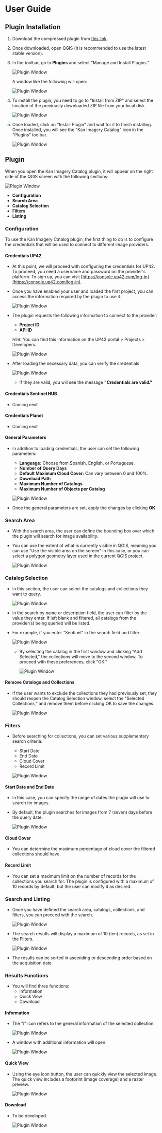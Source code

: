# User Guide

## Plugin Installation
1. Download the compressed plugin from [this link](https://github.com/Kan-T-IT/QGIS-imagery-catalogue).
2. Once downloaded, open QGIS (it is recommended to use the latest stable version).
3. In the toolbar, go to **Plugins** and select "Manage and Install Plugins."

   ![Plugin Window](../image/manage_plugins.png)

   A window like the following will open:

   ![Plugin Window](../image/plugins.png)

4. To install the plugin, you need to go to "Install from ZIP" and select the location of the previously downloaded ZIP file from your local disk.

   ![Plugin Window](../image/install_zip.png)

5. Once loaded, click on "Install Plugin" and wait for it to finish installing. Once installed, you will see the "Kan Imagery Catalog" icon in the "Plugins" toolbar.

   ![Plugin Window](../image/installed_plugin.png)

## Plugin
When you open the Kan Imagery Catalog plugin, it will appear on the right side of the QGIS screen with the following sections:

   ![Plugin Window](../image/plugin.png)

- **Configuration**
- **Search Area**
- **Catalog Selection**
- **Filters**
- **Listing**

### Configuration
To use the Kan Imagery Catalog plugin, the first thing to do is to configure the credentials that will be used to connect to different image providers.

#### Credentials UP42
- At this point, we will proceed with configuring the credentials for UP42. To proceed, you need a username and password on the provider's platform. To sign up, you can visit [https://console.up42.com/log-in](https://console.up42.com/log-in).
- Once you have enabled your user and loaded the first project, you can access the information required by the plugin to use it.

   ![Plugin Window](../image/up42.png)

- The plugin requests the following information to connect to the provider:
  - **Project ID**
  - **API ID**

  *Hint:* You can find this information on the UP42 portal > Projects > Developers.

   ![Plugin Window](../image/up42_hint.png)

- After loading the necessary data, you can verify the credentials.

   ![Plugin Window](../image/up42_valid_credentials.png)

  - If they are valid, you will see the message **"Credentials are valid."**

#### Credentials Sentinel HUB
- Coming next

#### Credentials Planet
- Coming next

#### General Parameters
- In addition to loading credentials, the user can set the following parameters:
  - **Language:** Choose from Spanish, English, or Portuguese.
  - **Number of Query Days**
  - **Default Maximum Cloud Cover:** Can vary between 0 and 100%.
  - **Download Path**
  - **Maximum Number of Catalogs**
  - **Maximum Number of Objects per Catalog**

  ![Plugin Window](../image/conf_app.png)

- Once the general parameters are set, apply the changes by clicking **OK**.

### Search Area
- With the search area, the user can define the bounding box over which the plugin will search for image availability.
- You can use the extent of what is currently visible in QGIS, meaning you can use "Use the visible area on the screen" in this case, or you can select a polygon geometry layer used in the current QGIS project.

  ![Plugin Window](../image/search.png)

### Catalog Selection
- In this section, the user can select the catalogs and collections they want to query.

  ![Plugin Window](../image/catalog_selection.png)

- In the search by name or description field, the user can filter by the value they enter. If left blank and filtered, all catalogs from the provider(s) being queried will be listed.
- For example, if you enter "Sentinel" in the search field and filter:

  ![Plugin Window](../image/up42_sentinel_search.png)

  - By selecting the catalog in the first window and clicking "Add Selected," the collections will move to the second window. To proceed with these preferences, click "OK."
  
    ![Plugin Window](../image/up42_accept_search.png)

#### Remove Catalogs and Collections
- If the user wants to exclude the collections they had previously set, they should reopen the Catalog Selection window, select the "Selected Collections," and remove them before clicking OK to save the changes.

  ![Plugin Window](../image/delete_catalog.png)

### Filters
- Before searching for collections, you can set various supplementary search criteria:
  - Start Date
  - End Date
  - Cloud Cover
  - Record Limit

  ![Plugin Window](../image/filters.png)

#### Start Date and End Date
- In this case, you can specify the range of dates the plugin will use to search for images.
- By default, the plugin searches for images from 7 (seven) days before the query date.

  ![Plugin Window](../image/date_filter.png)

#### Cloud Cover
- You can determine the maximum percentage of cloud cover the filtered collections should have.

#### Record Limit
- You can set a maximum limit on the number of records for the collections you search for. The plugin is configured with a maximum of 10 records by default, but the user can modify it as desired.

### Search and Listing
- Once you have defined the search area, catalogs, collections, and filters, you can proceed with the search.

  ![Plugin Window](../image/search_list.png)

- The search results will display a maximum of 10 (ten) records, as set in the Filters.

  ![Plugin Window](../image/result.png)

- The results can be sorted in ascending or descending order based on the acquisition date.

### Results Functions
- You will find three functions:
  - Information
  - Quick View
  - Download

#### Information
- The "i" icon refers to the general information of the selected collection.

  ![Plugin Window](../image/result_info.png)

- A window with additional information will open.

  ![Plugin Window](../image/info.png)

#### Quick View
- Using the eye icon button, the user can quickly view the selected image. The quick view includes a footprint (image coverage) and a raster preview.

  ![Plugin Window](../image/result_quick_view.png)

#### Download
- To be developed.

  ![Plugin Window](../image/results_download.png)
